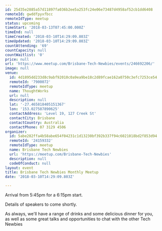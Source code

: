 ```yaml
---
id: 25d35e2885a57d11897fa036b2ee5a253fc24e06e73487d4958af52cb1dd6408
remoteId: gwddfpyxfbcc
remoteIdType: meetup
status: upcoming
timeStart: '2018-03-13T07:45:00.000Z'
timeEnd: null
timeCreated: '2018-03-10T14:29:09.803Z'
timeUpdated: '2018-03-10T14:29:09.803Z'
countAttending: '69'
countCapacity: null
countWaitlist: '0'
price: null
url: 'https://www.meetup.com/Brisbane-Tech-Newbies/events/246692206/'
image: null
venue:
  id: 4d1895dd233d8c9abf92010c0a9ea9be18c2d89fcae162a0750c3efc7253ce54
  remoteId: '7900072'
  remoteIdType: meetup
  name: ThoughtWorks
  url: null
  description: null
  lat: '-27.465818405151367'
  lon: '153.027587890625'
  contactAddress: 'Level 19, 127 Creek St'
  contactCity: Brisbane
  contactCountry: Australia
  contactPhone: 07 3129 4506
organizer:
  id: 5abe282ffa4b58abe654f04231c1d13230bf392b337f94c6021018bd2f853d94
  remoteId: '24159332'
  remoteIdType: meetup
  name: Brisbane Tech Newbies
  url: 'https://meetup.com/Brisbane-Tech-Newbies'
  description: null
  codeOfConduct: null
layout: event
title: Brisbane Tech Newbies Monthly Meetup
date: '2018-03-10T14:29:09.803Z'

---
```

<p>Arrival from 5:45pm for a 6:15pm start.</p> <p>Details of speakers to come shortly.</p> <p>As always, we'll have a range of drinks and some delicious dinner for you, as well as some great talks and opportunities to chat with the other Tech Newbies</p>
